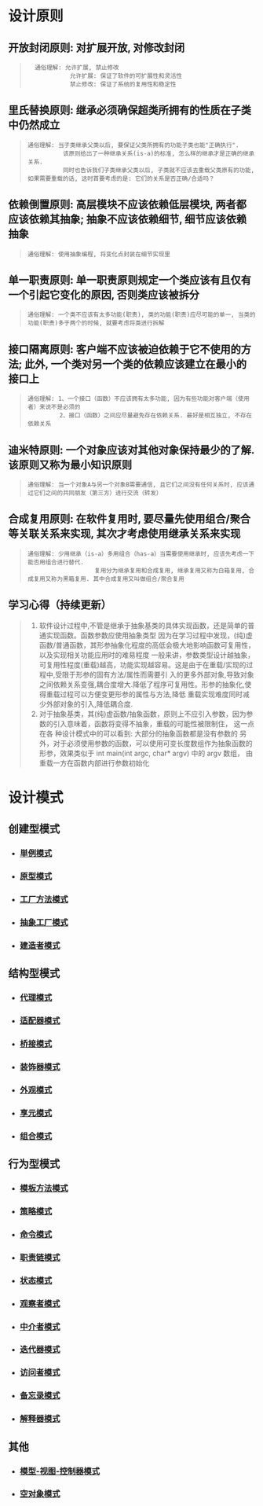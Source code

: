 # 设计原则  
## 开放封闭原则: 对扩展开放, 对修改封闭
>       通俗理解: 允许扩展, 禁止修改  
>                 允许扩展: 保证了软件的可扩展性和灵活性  
>                 禁止修改: 保证了系统的复用性和稳定性
## 里氏替换原则: 继承必须确保超类所拥有的性质在子类中仍然成立
>     通俗理解: 当子类继承父类以后, 要保证父类所拥有的功能子类也能"正确执行". 
>               该原则给出了一种继承关系(is-a)的标准, 怎么样的继承才是正确的继承关系. 
>               同时也告诉我们子类继承父类以后, 子类就不应该去重载父类原有的功能, 如果需要重载的话, 这时首要考虑的是: 它们的关系是否正确/合适吗？
## 依赖倒置原则: 高层模块不应该依赖低层模块, 两者都应该依赖其抽象; 抽象不应该依赖细节, 细节应该依赖抽象
>     通俗理解: 使用抽象编程, 将变化点封装在细节实现里
## 单一职责原则: 单一职责原则规定一个类应该有且仅有一个引起它变化的原因, 否则类应该被拆分
>     通俗理解: 一个类不应该有太多功能(职责), 类的功能(职责)应尽可能的单一, 当类的功能(职责)多于两个的时候, 就要考虑将类进行拆解
## 接口隔离原则: 客户端不应该被迫依赖于它不使用的方法; 此外, 一个类对另一个类的依赖应该建立在最小的接口上  
>     通俗理解: 1、一个接口（函数）不应该拥有太多功能, 因为有些功能对客户端（使用者）来说不是必须的
>              2、接口（函数）之间应尽量避免存在依赖关系. 最好是相互独立, 不存在依赖关系

## 迪米特原则: 一个对象应该对其他对象保持最少的了解. 该原则又称为最小知识原则
>     通俗理解: 当一个对象A与另一个对象B需要通信, 且它们之间没有任何关系时, 应该通过它们之间的共同朋友（第三方）进行交流（转发）

## 合成复用原则: 在软件复用时, 要尽量先使用组合/聚合等关联关系来实现, 其次才考虑使用继承关系来实现
>     通俗理解: 少用继承（is-a）多用组合（has-a）当需要使用继承时, 应该先考虑一下能否用组合进行替代.  
>                        复用分为继承复用和合成复用, 继承复用又称为白箱复用, 合成复用又称为黑箱复用. 其中合成复用又叫做组合/聚合复用


## 学习心得（持续更新）
>   1.  软件设计过程中,不管是继承于抽象基类的具体实现函数，还是简单的普通实现函数。函数参数应使用抽象类型
>       因为在学习过程中发现，(纯)虚函数/普通函数，其形参抽象化程度的高低会极大地影响函数可复用性，以及实现相关功能应用时的难易程度
>       一般来讲，参数类型设计越抽象，可复用性程度(重载)越高，功能实现越容易。这是由于在重载/实现的过程中,受限于形参的固有方法/属性而需要引
>       入的更多外部对象,导致对象之间依赖关系变强,耦合度增大.降低了程序可复用性。形参的抽象化,使得重载过程可以方便变更形参的属性与方法,降低
>       重载实现难度同时减少外部对象的引入,降低耦合度.
>   2.  对于抽象基类，其(纯)虚函数/抽象函数，原则上不应引入参数，因为参数的引入意味着，函数将变得不抽象，重载的可能性被限制住， 这一点在各
>       种设计模式中的可以看到: 大部分的抽象函数都是没有参数的
>       另外，对于必须使用参数的函数，可以使用可变长度数组作为抽象函数的形参，效果类似于 int main(int argc, char* argv) 中的 argv 数组，
>       由重载一方在函数内部进行参数初始化

# 设计模式
## 创建型模式
+ ###  [単例模式][Singleton]
+ ### [原型模式][Prototype]
+ ### [工厂方法模式][FactoryMethod]
+ ### [抽象工厂模式][AbstractFactory]
+ ### [建造者模式][Builder]
## 结构型模式
+ ### [代理模式][Proxy]
+ ### [适配器模式][Adapter]
+ ### [桥接模式][Bridge]
+ ### [装饰器模式][Decorator]
+ ### [外观模式][Facade]
+ ### [享元模式][Flyweight]
+ ### [组合模式][Composite]
## 行为型模式
+ ### [模板方法模式][TemplateMethod]
+ ### [策略模式][Strategy]
+ ### [命令模式][Command]
+ ### [职责链模式][Chain]
+ ### [状态模式][State]
+ ### [观察者模式][Observer]
+ ### [中介者模式][Mediator]
+ ### [迭代器模式][Iterator]
+ ### [访问者模式][Visitor]
+ ### [备忘录模式][Memento]
+ ### [解释器模式][Interpreter]
## 其他
+ ### [模型-视图-控制器模式][MVC]
+ ### [空对象模式][NullObject]

[Singleton]: ./单例模式/README.md
[Prototype]: ./原型模式/README.md
[FactoryMethod]: ./工厂方法模式/README.md
[AbstractFactory]: ./抽象工厂模式/README.md
[Builder]: ./建造者模式/README.md
[Proxy]: ./代理模式/README.md
[Adapter]: ./适配器模式/README.md
[Bridge]: ./桥接模式/README.md
[Decorator]: ./装饰器模式/README.md
[Facade]: ./外观模式/README.md
[Flyweight]: ./享元模式/README.md
[Composite]: ./组合模式/README.md
[TemplateMethod]: ./模板方法模式/README.md
[Strategy]: ./策略模式/README.md
[Command]: ./命令模式/README.md
[Chain]: ./职责链模式/README.md
[State]: ./状态模式/README.md
[Observer]: ./观察者模式/README.md
[Mediator]: ./中介者模式/README.md
[Iterator]: ./迭代器模式/README.md
[Visitor]: ./访问者模式/README.md
[Memento]: ./备忘录模式/README.md
[Interpreter]: ./解释器模式/README.md
[MVC]: ./模型-视图-控制器模式/README.md
[NullObject]: ./空对象模式/README.md
